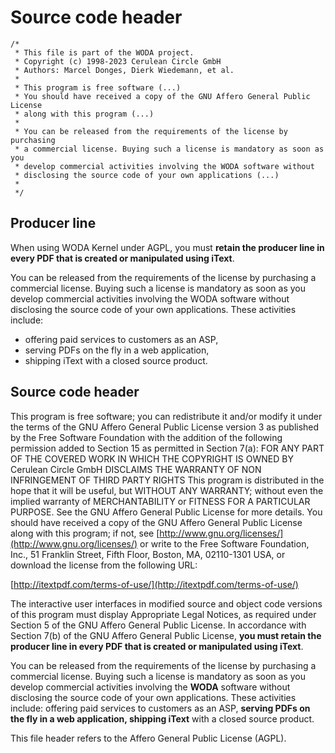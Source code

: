 # Source code header

```
/*
 * This file is part of the WODA project.
 * Copyright (c) 1998-2023 Cerulean Circle GmbH
 * Authors: Marcel Donges, Dierk Wiedemann, et al.
 *
 * This program is free software (...)
 * You should have received a copy of the GNU Affero General Public License
 * along with this program (...)
 *
 * You can be released from the requirements of the license by purchasing
 * a commercial license. Buying such a license is mandatory as soon as you
 * develop commercial activities involving the WODA software without
 * disclosing the source code of your own applications (...)
 *
 */
```

## Producer line

When using WODA Kernel under AGPL, you must **retain the producer line in every PDF that is created or manipulated using iText**.

You can be released from the requirements of the license by purchasing a commercial license. Buying such a license is mandatory as soon as you develop commercial activities involving the WODA software without disclosing the source code of your own applications. These activities include:

- offering paid services to customers as an ASP,
- serving PDFs on the fly in a web application,
- shipping iText with a closed source product.

## Source code header

This program is free software; you can redistribute it and/or modify it under the terms of the GNU Affero General Public License version 3 as published by the Free Software Foundation with the addition of the following permission added to Section 15 as permitted in Section 7(a): FOR ANY PART OF THE COVERED WORK IN WHICH THE COPYRIGHT IS OWNED BY Cerulean Circle GmbH DISCLAIMS THE WARRANTY OF NON INFRINGEMENT OF THIRD PARTY RIGHTS This program is distributed in the hope that it will be useful, but WITHOUT ANY WARRANTY; without even the implied warranty of MERCHANTABILITY or FITNESS FOR A PARTICULAR PURPOSE. See the GNU Affero General Public License for more details. You should have received a copy of the GNU Affero General Public License along with this program; if not, see [http://www.gnu.org/licenses/](http://www.gnu.org/licenses/) or write to the Free Software Foundation, Inc., 51 Franklin Street, Fifth Floor, Boston, MA, 02110-1301 USA, or download the license from the following URL:

[http://itextpdf.com/terms-of-use/](http://itextpdf.com/terms-of-use/)

The interactive user interfaces in modified source and object code versions of this program must display Appropriate Legal Notices, as required under Section 5 of the GNU Affero General Public License. In accordance with Section 7(b) of the GNU Affero General Public License, **you must retain the producer line in every PDF that is created or manipulated using iText**.

You can be released from the requirements of the license by purchasing a commercial license. Buying such a license is mandatory as soon as you develop commercial activities involving the **WODA** software without disclosing the source code of your own applications. These activities include: offering paid services to customers as an ASP, **serving PDFs on the fly in a web application, shipping iText** with a closed source product.

This file header refers to the Affero General Public License (AGPL).
